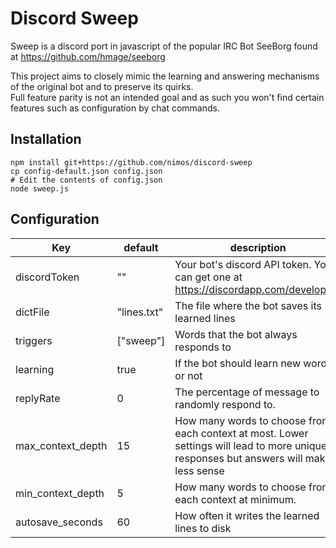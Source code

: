 # Discord Sweep

Sweep is a discord port in javascript of the popular IRC Bot SeeBorg found at https://github.com/hmage/seeborg 

This project aims to closely mimic the learning and answering mechanisms of the original bot and to preserve its quirks.  
Full feature parity is not an intended goal and as such you won't find certain features such as configuration by chat commands.

## Installation
```
npm install git+https://github.com/nimos/discord-sweep
cp config-default.json config.json
# Edit the contents of config.json
node sweep.js
```

## Configuration

| Key | default | description |
|-----|---------|-------------|
|discordToken| "" | Your bot's discord API token. You can get one at https://discordapp.com/developers |
|dictFile| "lines.txt" | The file where the bot saves its learned lines |
|triggers| ["sweep"] | Words that the bot always responds to |
|learning| true | If the bot should learn new words or not |
|replyRate| 0 | The percentage of message to randomly respond to. |
|max_context_depth| 15 | How many words to choose from each context at most. Lower settings will lead to more unique responses but answers will make less sense |
|min_context_depth| 5  | How many words to choose from each context at minimum. |
|autosave_seconds| 60 | How often it writes the learned lines to disk |
